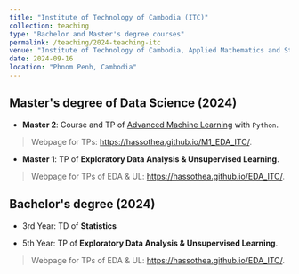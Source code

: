 ```yaml
---
title: "Institute of Technology of Cambodia (ITC)"
collection: teaching
type: "Bachelor and Master's degree courses"
permalink: /teaching/2024-teaching-itc
venue: "Institute of Technology of Cambodia, Applied Mathematics and Statistics"
date: 2024-09-16
location: "Phnom Penh, Cambodia"
---
```


## Master's degree of Data Science (2024)

- **Master 2**: Course and TP of [Advanced Machine Learning](https://sites.google.com/view/graduate-school-of-itc/programs/master-programs/data-science) with `Python`.
> Webpage for TPs: <a href="https://hassothea.github.io/M1_EDA_ITC/" target="_blank">https://hassothea.github.io/M1_EDA_ITC/</a>.

- **Master 1**: TP of **Exploratory Data Analysis & Unsupervised Learning**.
> Webpage for TPs of EDA & UL: <a href="https://hassothea.github.io/M1_EDA_ITC/" target="_blank">https://hassothea.github.io/EDA_ITC/</a>.

## Bachelor's degree (2024)

- 3rd Year: TD of **Statistics**

- 5th Year: TP of **Exploratory Data Analysis & Unsupervised Learning**.
> Webpage for TPs of EDA & UL: <a href="https://hassothea.github.io/EDA_ITC/" target="_blank">https://hassothea.github.io/EDA_ITC/</a>.
